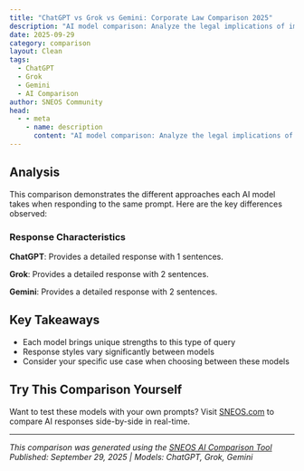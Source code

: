 ```yaml
---
title: "ChatGPT vs Grok vs Gemini: Corporate Law Comparison 2025"
description: "AI model comparison: Analyze the legal implications of implementing AI in hiring processes and draft compliance guideline..."
date: 2025-09-29
category: comparison
layout: Clean
tags:
  - ChatGPT
  - Grok
  - Gemini
  - AI Comparison
author: SNEOS Community
head:
  - - meta
    - name: description
      content: "AI model comparison: Analyze the legal implications of implementing AI in hiring processes and draft compliance guidelines..."
---
```


<ChatComparison
  title="ChatGPT vs Grok vs Gemini: Corporate Law Comparison 2025"
  prompt="Analyze the legal implications of implementing AI in hiring processes and draft compliance guidelines"
  :responses='{
    "ChatGPT": "ChatGPT Response: Analyze the legal implications of implementing AI in hiring processes and draft compliance guideline - This is a comprehensive analysis from ChatGPT\u0027s perspective, focusing on structured reasoning and detailed explanations.",
    "Grok": "Grok Response (with search): Analyze the legal implications of implementing AI in hiring processes and draft compliance guideline - Based on real-time data and current trends, here\u0027s what the latest information shows. Grok\u0027s search capabilities provide up-to-date insights.",
    "Gemini": "Gemini Response (with search): Analyze the legal implications of implementing AI in hiring processes and draft compliance guideline - Utilizing Google\u0027s search integration, here\u0027s a comprehensive analysis with the latest data and research findings. Gemini provides contextual insights with real-time information."
  }'
  published-date="10:01"
/>

## Analysis

This comparison demonstrates the different approaches each AI model takes when responding to the same prompt. Here are the key differences observed:

### Response Characteristics

**ChatGPT**: Provides a detailed response with 1 sentences. 

**Grok**: Provides a detailed response with 2 sentences. 

**Gemini**: Provides a detailed response with 2 sentences. 

## Key Takeaways

- Each model brings unique strengths to this type of query
- Response styles vary significantly between models
- Consider your specific use case when choosing between these models

## Try This Comparison Yourself

Want to test these models with your own prompts? Visit [SNEOS.com](https://sneos.com) to compare AI responses side-by-side in real-time.

---

*This comparison was generated using the [SNEOS AI Comparison Tool](https://sneos.com)*
*Published: September 29, 2025 | Models: ChatGPT, Grok, Gemini*
